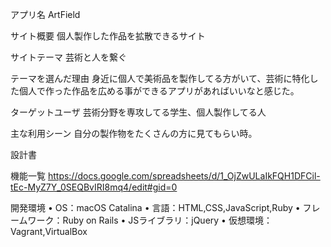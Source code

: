 アプリ名
ArtField

サイト概要
個人製作した作品を拡散できるサイト

サイトテーマ
芸術と人を繋ぐ

テーマを選んだ理由
身近に個人で美術品を製作してる方がいて、芸術に特化した個人で作った作品を広める事ができるアプリがあればいいなと感じた。

ターゲットユーザ
芸術分野を専攻してる学生、個人製作してる人

主な利用シーン
自分の製作物をたくさんの方に見てもらい時。

設計書

機能一覧
https://docs.google.com/spreadsheets/d/1_OjZwULaIkFQH1DFCil-tEc-MyZ7Y_0SEQBvIRI8mq4/edit#gid=0

開発環境
	•	OS：macOS Catalina
	•	言語：HTML,CSS,JavaScript,Ruby
	•	フレームワーク：Ruby on Rails
	•	JSライブラリ：jQuery
	•	仮想環境：Vagrant,VirtualBox
